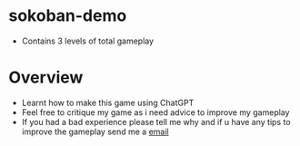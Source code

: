 # sokoban-demo
- Contains 3 levels of total gameplay

# Overview
- Learnt how to make this game using ChatGPT
- Feel free to critique my game as i need advice to improve my gameplay
- If you had a bad experience please tell me why and if u have any tips to improve the gameplay send me a [email](mailto:redstonemc2003@gmail.com)
